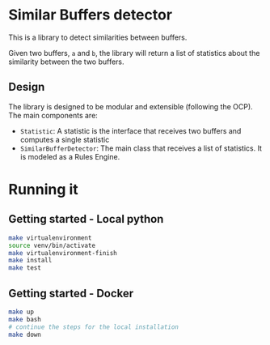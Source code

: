 # Similar Buffers detector

This is a library to detect similarities between buffers.

Given two buffers, `a` and `b`, the library will return a list of statistics about the similarity between the two
buffers.

## Design

The library is designed to be modular and extensible (following the OCP). The main components are:

* `Statistic`: A statistic is the interface that receives two buffers and computes a single statistic
* `SimilarBufferDetector`: The main class that receives a list of statistics. It is modeled as a Rules Engine.


# Running it

## Getting started - Local python

```bash
make virtualenvironment
source venv/bin/activate
make virtualenvironment-finish
make install
make test
```

## Getting started - Docker

```bash
make up
make bash
# continue the steps for the local installation
make down
```
